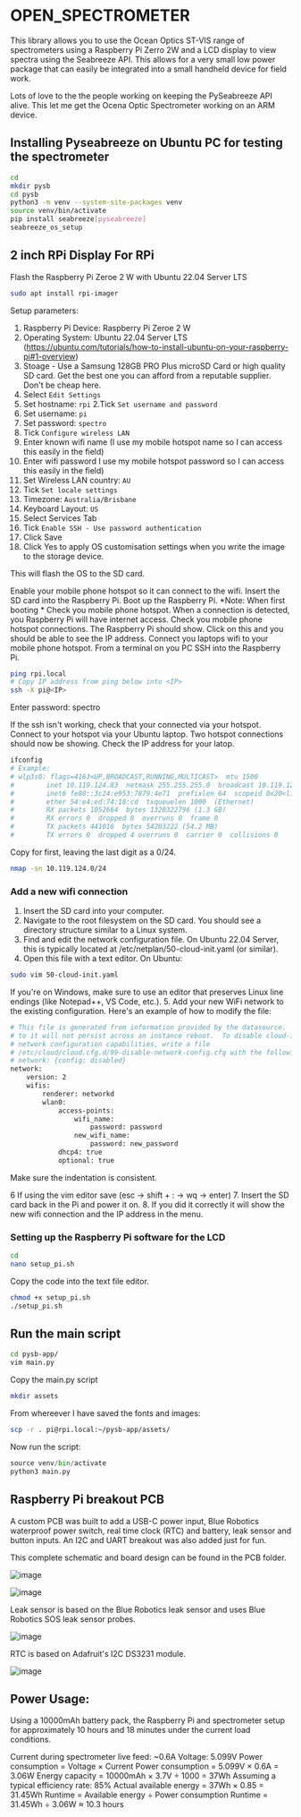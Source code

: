 # OPEN_SPECTROMETER

This library allows you to use the Ocean Optics ST-VIS range of spectrometers using a Raspberry Pi Zerro 2W and a LCD display to view spectra using the Seabreeze API. This allows for a very small low power package that can easily be integrated into a small handheld device for field work. 

Lots of love to the the people working on keeping the PySeabreeze API alive. This let me get the Ocena Optic Spectrometer working on an ARM device. 

## Installing Pyseabreeze on Ubuntu PC for testing the spectrometer

```sh
cd
mkdir pysb
cd pysb
python3 -m venv --system-site-packages venv
source venv/bin/activate
pip install seabreeze[pyseabreeze]
seabreeze_os_setup
```

## 2 inch RPi Display For RPi

Flash the Raspberry Pi Zeroe 2 W with Ubuntu 22.04 Server LTS

```sh
sudo apt install rpi-imager
```

Setup parameters:
1. Raspberry Pi Device: Raspberry Pi Zeroe 2 W
2. Operating System: Ubuntu 22.04 Server LTS (https://ubuntu.com/tutorials/how-to-install-ubuntu-on-your-raspberry-pi#1-overview)
3. Stoage - Use a Samsung 128GB PRO Plus microSD Card or high quality SD card. Get the best one you can afford from a reputable supplier. Don't be cheap here.
4. Select `Edit Settings`
  1. Set hostname: `rpi`
  2.Tick `Set username and password`
  3. Set username: `pi`
  4. Set password: `spectro`
  5. Tick `Configure wireless LAN`
  6. Enter known wifi name (I use my mobile hotspot name so I can access this easily in the field)
  7. Enter wifi password I use my mobile hotspot password so I can access this easily in the field)
  8. Set Wireless LAN country: `AU`
  9. Tick `Set locale settings`
  10. Timezone: `Australia/Brisbane`
  11. Keyboard Layout: `US`
  12. Select Services Tab
  13. Tick `Enable SSH - Use password authentication`
  14. Click Save
  15. Click Yes to apply OS customisation settings when you write the image to the storage device.

This will flash the OS to the SD card.

Enable your mobile phone hotspot so it can connect to the wifi.
Insert the SD card into the Raspberry Pi. 
Boot up the Raspberry Pi.
*Note: When first booting *
Check you mobile phone hotspot. 
When a connection is detected, you Raspberry Pi will have internet access. Check you mobile phone hotspot connections. The Raspberry Pi should show. Click on this and you should be able to see the IP address.
Connect you laptops wifi to your mobile phone hotspot. 
From a terminal on you PC SSH into the Raspberry Pi.

```sh
ping rpi.local
# Copy IP address from ping below into <IP>
ssh -X pi@<IP>
```
Enter password: spectro

If the ssh isn't working, check that your connected via your hotspot. Connect to your hotspot via your Ubuntu laptop. Two hotspot connections should now be showing. Check the IP address for your latop.

```sh
ifconfig
# Example:
# wlp3s0: flags=4163<UP,BROADCAST,RUNNING,MULTICAST>  mtu 1500
#        inet 10.119.124.83  netmask 255.255.255.0  broadcast 10.119.124.255
#        inet6 fe80::3c24:e953:7879:4e71  prefixlen 64  scopeid 0x20<link>
#        ether 54:e4:ed:74:18:cd  txqueuelen 1000  (Ethernet)
#        RX packets 1052664  bytes 1320322796 (1.3 GB)
#        RX errors 0  dropped 0  overruns 0  frame 0
#        TX packets 441016  bytes 54203222 (54.2 MB)
#        TX errors 0  dropped 4 overruns 0  carrier 0  collisions 0
```
Copy for first, leaving the last digit as a 0/24.

```sh
nmap -sn 10.119.124.0/24
```

### Add a new wifi connection

1. Insert the SD card into your computer.
2. Navigate to the root filesystem on the SD card. You should see a directory structure similar to a Linux system.
3. Find and edit the network configuration file. On Ubuntu 22.04 Server, this is typically located at /etc/netplan/50-cloud-init.yaml (or similar).
4. Open this file with a text editor. On Ubuntu: 

```sh
sudo vim 50-cloud-init.yaml
```

If you're on Windows, make sure to use an editor that preserves Linux line endings (like Notepad++, VS Code, etc.). 
5. Add your new WiFi network to the existing configuration. Here's an example of how to modify the file:

```sh
# This file is generated from information provided by the datasource.  Changes
# to it will not persist across an instance reboot.  To disable cloud-init's
# network configuration capabilities, write a file
# /etc/cloud/cloud.cfg.d/99-disable-network-config.cfg with the following:
# network: {config: disabled}
network:
    version: 2
    wifis:
        renderer: networkd
        wlan0:
            access-points:
                wifi_name:
                    password: password
                new_wifi_name:
                    password: new_password
            dhcp4: true
            optional: true
```
Make sure the indentation is consistent. 

6 If using the vim editor save (esc -> shift + : -> wq -> enter)
7. Insert the SD card back in the Pi and power it on. 
8. If you did it correctly it will show the new wifi connection and the IP address in the menu.

### Setting up the Raspberry Pi software for the LCD

```sh
cd
nano setup_pi.sh
```

Copy the code into the text file editor.

```sh
chmod +x setup_pi.sh
./setup_pi.sh
```
## Run the main script

```sh
cd pysb-app/
vim main.py
```

Copy the main.py script

```sh
mkdir assets
```

From whereever I have saved the fonts and images:

```sh
scp -r . pi@rpi.local:~/pysb-app/assets/
```

Now run the script:

```py
source venv/bin/activate
python3 main.py
```

## Raspberry Pi breakout PCB

A custom PCB was built to add a USB-C power input, Blue Robotics waterproof power switch, real time clock (RTC) and battery, leak sensor and button inputs. An I2C and UART breakout was also added just for fun.

This complete schematic and board design can be found in the PCB folder. 

![image](https://github.com/user-attachments/assets/a64ad8f9-ed21-4b6f-b43d-9462d401118d)

![image](https://github.com/user-attachments/assets/7c0f146f-47bb-43a3-b808-453892763aac)

Leak sensor is based on the Blue Robotics leak sensor and uses Blue Robotics SOS leak sensor probes.

![image](https://github.com/user-attachments/assets/3c34cd6f-63d9-44bc-a1fa-a32ff59414d8)

RTC is based on Adafruit's I2C DS3231 module.

![image](https://github.com/user-attachments/assets/7edfee91-a727-4598-ba51-139883b82f8c)

## Power Usage:

Using a 10000mAh battery pack, the Raspberry Pi and spectrometer setup for approximately 10 hours and 18 minutes under the current load conditions.

Current during spectrometer live feed: ~0.6A 
Voltage: 5.099V
Power consumption = Voltage × Current
Power consumption = 5.099V × 0.6A = 3.06W
Energy capacity = 10000mAh × 3.7V ÷ 1000 = 37Wh
Assuming a typical efficiency rate: 85%
Actual available energy = 37Wh × 0.85 = 31.45Wh
Runtime = Available energy ÷ Power consumption
Runtime = 31.45Wh ÷ 3.06W ≈ 10.3 hours




